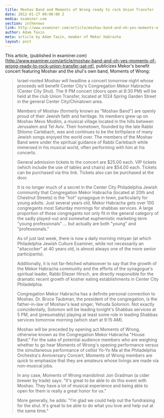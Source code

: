 ```yaml
---
title: Moshav Band and Moments of Wrong ready to rock Union Transfer
date: 2012-01-27 00:00:00 Z
media: examiner.com
section: inthenews
link: http://www.examiner.com/article/moshav-band-and-oh-yes-moments-of-wrong-ready-to-rock-union-transfer-sat-nt
author: Adam Taxin
meta: article by Adam Taxin, member of Mekor Habracha
layout: post
---
```


This article, (published in examiner.com)[http://www.examiner.com/article/moshav-band-and-oh-yes-moments-of-wrong-ready-to-rock-union-transfer-sat-nt], publicizes Mekor's benefit concert featuring Moshav and the shul's own band, Moments of Wrong:

>Israel-rooted Moshav will headline a concert tomorrow night whose proceeds will benefit Center City's Congregation Mekor Habracha (Center City Shul). The 9 PM concert (doors open at 8:30 PM) will be held at the club Union Transfer, located at 1024 Spring Garden Street in the general Center City/Chinatown area.
>
>Members of Moshav (formerly known as "Moshav Band") are openly proud of their Jewish faith and heritage. Its members grew up on Moshav Mevo Modiim, a musical village located in the hills between Jerusalem and Tel Aviv. Their hometown, founded by the late Rabbi Shlomo Carlebach, was and continues to be the birthplace of many Jewish songs enjoyed the world over. The members of the Moshav Band were under the spiritual guidance of Rabbi Carlebach while immersed in his musical world, often performing with him at his concerts.
>
>General admission tickets to the concert are $25.00 each. VIP tickets (which include the use of tables and chairs) are $54.00 each. Tickets can be purchased via this link. Tickets also can be purchased at the door.
>
>It is no longer much of a secret in the Center City Philadelphia Jewish community that Congregation Mekor Habracha (located at 20th and Chestnut Streets) is the "hot" synagogue in town, particularly for young adults. Just several years old, Mekor Habracha gets over 100 congregants most Saturday mornings for shabbas services. A large proportion of those congregants not only fit in the general category of the sadly played-out and somewhat euphemistic marketing term "young professionals" ... but actually are both "young" and "professionals."
>
>As of just last week, there is now a daily morning minyan (at which Philadelphia Jewish Culture Examiner, while not necessarily an "altacocker" at 40 years old, is almost always one of the more senior participants).
>
>Additionally, it is not far-fetched whatsoever to say that the growth of the Mekor Habracha community and the efforts of the synagogue's spiritual leader, Rabbi Eliezer Hirsch, are directly responsible for the dramatic recent growth of kosher eating establishments in Center City Philadelphia.
>
>Congregation Mekor Habracha has a definite personal connection to Moshav. Dr. Bruce Taubman, the president of the congregation, is the father-in-law of Moshav's lead singer, Yehuda Solomon. Not exactly coincidentally, Solomon will be leading tonight's Shabbas services at 5 PM, and (presumably) playing at least some role in leading Shabbas services tomorrow morning (which start at 9:15 AM).
>
>Moshav will be preceded by opening act Moments of Wrong, otherwise known as the Congregation Mekor Habracha "House Band." For the sake of potential audience members who are weighing whether to go hear Moments of Wrong's opening performance versus the simultaneous performance of cellist Yo-Yo Ma at the Philadelphia Orchestra's Anniversary Concert, Moments of Wrong members are quick to emphasize that they are amateurs whose livings are made via non-musical jobs.
>
>In any case, Moments of Wrong mandolinst Jon Gradman (a cider brewer by trade) says: "It's great to be able to do this event with Moshav. They have a lot of musical experience and being able to open for them is really a great honor for us."
>
>More generally, he adds: "I'm glad we could help out the fundraising for the shul. It's great to be able to do what you love and help out at the same time."